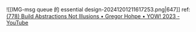 
![[IMG-msg queue 的 essential design-20241201211617253.png|647]]
ref: [(778) Build Abstractions Not Illusions • Gregor Hohpe • YOW! 2023 - YouTube](https://www.youtube.com/watch?v=aWZFRk-w3ng&list=WL&index=3)

